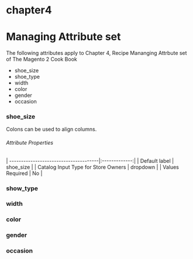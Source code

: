 # chapter4

# Managing Attribute set

The following attributes apply to Chapter 4, Recipe Mananging Attrbute set of The Magento 2 Cook Book

- shoe_size
- shoe_type
- width
- color
- gender
- occasion

### shoe_size

Colons can be used to align columns.

###### Attribute Properties                                  
| --------------------------------------|:-------------:|
| Default label | shoe_size                             |
| Catalog Input Type for Store Owners   | dropdown      |
| Values Required                       | No            |

### show_type

### width

### color

### gender

### occasion
